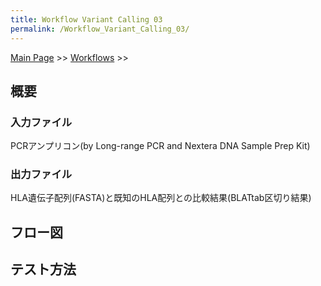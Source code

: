 ```yaml
---
title: Workflow Variant Calling 03
permalink: /Workflow_Variant_Calling_03/
---
```


[Main Page](/Main_Page "wikilink") &gt;&gt; [Workflows](/Workflows "wikilink") &gt;&gt;

概要
----

### 入力ファイル

PCRアンプリコン(by Long-range PCR and Nextera DNA Sample Prep Kit)

### 出力ファイル

HLA遺伝子配列(FASTA)と既知のHLA配列との比較結果(BLATtab区切り結果)

フロー図
--------

テスト方法
----------